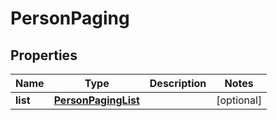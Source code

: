 # PersonPaging

## Properties
Name | Type | Description | Notes
------------ | ------------- | ------------- | -------------
**list** | [**PersonPagingList**](PersonPagingList.md) |  |  [optional]
